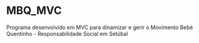 # MBQ_MVC
Programa desenvolvido em MVC para dinamizar e gerir o Movimento Bebé Quentinho - Responsabilidade Social em Setúbal

